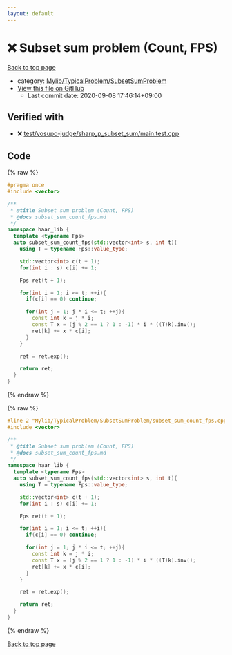 ```yaml
---
layout: default
---
```


<!-- mathjax config similar to math.stackexchange -->
<script type="text/javascript" async
  src="https://cdnjs.cloudflare.com/ajax/libs/mathjax/2.7.5/MathJax.js?config=TeX-MML-AM_CHTML">
</script>
<script type="text/x-mathjax-config">
  MathJax.Hub.Config({
    TeX: { equationNumbers: { autoNumber: "AMS" }},
    tex2jax: {
      inlineMath: [ ['$','$'] ],
      processEscapes: true
    },
    "HTML-CSS": { matchFontHeight: false },
    displayAlign: "left",
    displayIndent: "2em"
  });
</script>

<script type="text/javascript" src="https://cdnjs.cloudflare.com/ajax/libs/jquery/3.4.1/jquery.min.js"></script>
<script src="https://cdn.jsdelivr.net/npm/jquery-balloon-js@1.1.2/jquery.balloon.min.js" integrity="sha256-ZEYs9VrgAeNuPvs15E39OsyOJaIkXEEt10fzxJ20+2I=" crossorigin="anonymous"></script>
<script type="text/javascript" src="../../../../assets/js/copy-button.js"></script>
<link rel="stylesheet" href="../../../../assets/css/copy-button.css" />


# :x: Subset sum problem (Count, FPS)

<a href="../../../../index.html">Back to top page</a>

* category: <a href="../../../../index.html#2e380218d9fd214c2f91a8ade734af1c">Mylib/TypicalProblem/SubsetSumProblem</a>
* <a href="{{ site.github.repository_url }}/blob/master/Mylib/TypicalProblem/SubsetSumProblem/subset_sum_count_fps.cpp">View this file on GitHub</a>
    - Last commit date: 2020-09-08 17:46:14+09:00




## Verified with

* :x: <a href="../../../../verify/test/yosupo-judge/sharp_p_subset_sum/main.test.cpp.html">test/yosupo-judge/sharp_p_subset_sum/main.test.cpp</a>


## Code

<a id="unbundled"></a>
{% raw %}
```cpp
#pragma once
#include <vector>

/**
 * @title Subset sum problem (Count, FPS)
 * @docs subset_sum_count_fps.md
 */
namespace haar_lib {
  template <typename Fps>
  auto subset_sum_count_fps(std::vector<int> s, int t){
    using T = typename Fps::value_type;

    std::vector<int> c(t + 1);
    for(int i : s) c[i] += 1;

    Fps ret(t + 1);

    for(int i = 1; i <= t; ++i){
      if(c[i] == 0) continue;

      for(int j = 1; j * i <= t; ++j){
        const int k = j * i;
        const T x = (j % 2 == 1 ? 1 : -1) * i * ((T)k).inv();
        ret[k] += x * c[i];
      }
    }

    ret = ret.exp();

    return ret;
  }
}

```
{% endraw %}

<a id="bundled"></a>
{% raw %}
```cpp
#line 2 "Mylib/TypicalProblem/SubsetSumProblem/subset_sum_count_fps.cpp"
#include <vector>

/**
 * @title Subset sum problem (Count, FPS)
 * @docs subset_sum_count_fps.md
 */
namespace haar_lib {
  template <typename Fps>
  auto subset_sum_count_fps(std::vector<int> s, int t){
    using T = typename Fps::value_type;

    std::vector<int> c(t + 1);
    for(int i : s) c[i] += 1;

    Fps ret(t + 1);

    for(int i = 1; i <= t; ++i){
      if(c[i] == 0) continue;

      for(int j = 1; j * i <= t; ++j){
        const int k = j * i;
        const T x = (j % 2 == 1 ? 1 : -1) * i * ((T)k).inv();
        ret[k] += x * c[i];
      }
    }

    ret = ret.exp();

    return ret;
  }
}

```
{% endraw %}

<a href="../../../../index.html">Back to top page</a>

